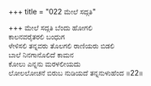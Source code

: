+++
title = "022 ಮೇಲೆ ಸದ್ಗತಿ"

+++
ಮೇಲೆ ಸದ್ಗತಿ ಬೆಂದು ಹೋಗಲಿ  
ಕಾಲನವರೈತರಲಿ ಬಂಧುಗ  
ಳೇಳಿಸಲಿ ತನ್ನವರು ತೊಲಗಲಿ ರಾಣಿಯರು ಬಿಡಲಿ  
ಬಾಲೆ ನಿನಗಾನೊಲಿದೆ ಕಾಮನ  
ಕೋಲು ಎನ್ನನು ಮರಳಲೀಯದು   
ಲೋಲಲೋಚನೆ ಬಿರುಬ ನುಡಿಯದೆ ತನ್ನನುಳುಹೆಂದ       ॥22॥